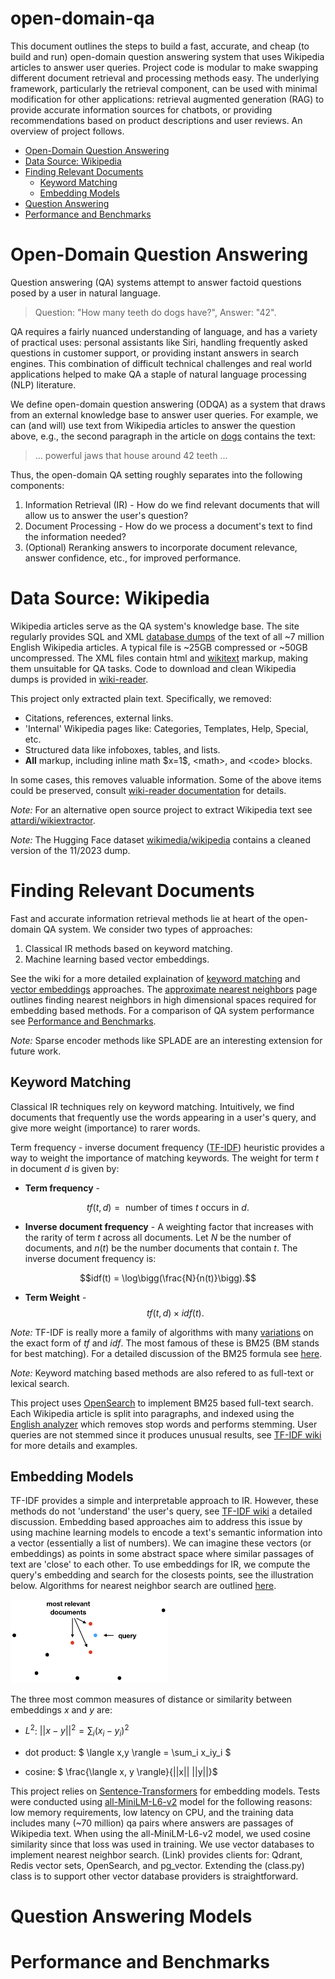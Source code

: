 # open-domain-qa
This document outlines the steps to build a fast, accurate, and cheap (to build and run) open-domain question answering system that uses Wikipedia articles to answer user queries. Project code is modular to make swapping different document retrieval and processing methods easy. The underlying framework, particularly the retrieval component, can be used with minimal modification for other applications: retrieval augmented generation (RAG) to provide accurate information sources for chatbots, or providing recommendations based on product descriptions and user reviews. An overview of project follows. 

- [Open-Domain Question Answering](#open-domain-question-answering)
- [Data Source: Wikipedia](#data-source-wikipedia)
- [Finding Relevant Documents](#finding-relevant-documents)
  - [Keyword Matching](#keyword-matching)
  - [Embedding Models](#embedding-models)
- [Question Answering](#question-answering)
- [Performance and Benchmarks](#performance-and-Benchmarks)

# Open-Domain Question Answering
Question answering (QA) systems attempt to answer factoid questions posed by a user in natural language.

> Question: "How many teeth do dogs have?", Answer: "42".

QA requires a fairly nuanced understanding of language, and has a variety of practical uses: personal assistants like Siri, handling frequently asked questions in customer support, or providing instant answers in search engines.  This combination of difficult technical challenges and real world applications helped to make QA a staple of natural language processing (NLP) literature. 

We define open-domain question answering (ODQA) as a system that draws from an external knowledge base to answer user queries. For example, we can (and will) use text from Wikipedia articles to answer the question above, e.g., the second paragraph in the article on [dogs](https://en.wikipedia.org/wiki/Dog) contains the text:

> ... powerful jaws that house around 42 teeth ...

Thus, the open-domain QA setting roughly separates into the following components:
1. Information Retrieval (IR) - How do we find relevant documents that will allow us to answer the user's question?
2. Document Processing - How do we process a document's text to find the information needed?
3. (Optional) Reranking answers to incorporate document relevance, answer confidence, etc., for improved performance.

# Data Source: Wikipedia
Wikipedia articles serve as the QA system's knowledge base. The site regularly provides SQL and XML [database dumps](https://en.wikipedia.org/wiki/Wikipedia:Database_download) of the text of all ~7 million English Wikipedia articles. A typical file is ~25GB compressed or ~50GB uncompressed. The XML files contain html and [wikitext](https://en.wikipedia.org/wiki/Help:Wikitext) markup, making them unsuitable for QA tasks. Code to download and clean Wikipedia dumps is provided in [wiki-reader](wiki-reader). 

This project only extracted plain text. Specifically, we removed:
- Citations, references, external links.
- 'Internal' Wikipedia pages like: Categories, Templates, Help, Special, etc.
- Structured data like infoboxes, tables, and lists.
- **All** markup, including inline math \$x=1\$, \<math\>, and \<code\> blocks. 

In some cases, this removes valuable information. Some of the above items could be preserved, consult [wiki-reader documentation](wiki-reader/README.md) for details.

*Note:* For an alternative open source project to extract Wikipedia text see [attardi/wikiextractor](https://github.com/attardi/wikiextractor).

*Note:* The Hugging Face dataset [wikimedia/wikipedia](https://huggingface.co/datasets/wikimedia/wikipedia) contains a cleaned version of the 11/2023 dump.

# Finding Relevant Documents
Fast and accurate information retrieval methods lie at heart of the open-domain QA system. We consider two types of approaches:
1. Classical IR methods based on keyword matching.
2. Machine learning based vector embeddings.

See the wiki for a more detailed explaination of [keyword matching](https://github.com/p-mcglaughlin/open-domain-qa/wiki/TF%E2%80%90IDF_BM25) and [vector embeddings](https://github.com/p-mcglaughlin/open-domain-qa/wiki/Embeddings) approaches. The [approximate nearest neighbors](https://github.com/p-mcglaughlin/open-domain-qa/wiki/Approximate-Nearest-Neighbors) page outlines finding nearest neighbors in high dimensional spaces required for embedding based methods. For a comparison of QA system performance see [Performance and Benchmarks](#performance-and-benchmarks).

*Note:* Sparse encoder methods like SPLADE are an interesting extension for future work.

## Keyword Matching
Classical IR techniques rely on keyword matching. Intuitively, we find documents that frequently use the words appearing in a user's query, and give more weight (importance) to rarer words. 

Term frequency - inverse document frequency ([TF-IDF](https://en.wikipedia.org/wiki/Tf%E2%80%93idf)) heuristic provides a way to weight the importance of matching keywords. The weight for term $t$ in document $d$ is given by:
- **Term frequency** -
  
$$tf(t,d) = \text{ number of times } t \text{ occurs in } d.$$ 

- **Inverse document frequency** - A weighting factor that increases with the rarity of term $t$ across all documents. Let $N$ be the number of documents, and $n(t)$ be the number documents that contain $t$. The inverse document frequency is:

$$idf(t) = \log\bigg(\frac{N}{n(t)}\bigg).$$
- **Term Weight** - $$tf(t,d)\times idf(t).$$

*Note:* TF-IDF is really more a family of algorithms with many [variations](https://nlp.stanford.edu/IR-book/html/htmledition/variant-tf-idf-functions-1.html) on the exact form of $tf$ and $idf$. The most famous of these is BM25 (BM stands for best matching). For a detailed discussion of the BM25 formula see [here](https://www.elastic.co/blog/practical-bm25-part-2-the-bm25-algorithm-and-its-variables).

*Note:* Keyword matching based methods are also refered to as full-text or lexical search.

This project uses [OpenSearch](https://opensearch.org/) to implement BM25 based full-text search. Each Wikipedia article is split into paragraphs, and indexed using the [English analyzer](https://docs.opensearch.org/docs/latest/analyzers/language-analyzers/english/) which removes stop words and performs stemming. User queries are not stemmed since it produces unusual results, see [TF-IDF wiki](wiki/TF-IDF_BM25) for more details and examples.

## Embedding Models
TF-IDF provides a simple and interpretable approach to IR. However, these methods do not 'understand' the user's query, see [TF-IDF wiki](wiki/TF-IDF_BM25) a detailed discussion. Embedding based approaches aim to address this issue by using machine learning models to encode a text's semantic information into a vector (essentially a list of numbers). We can imagine these vectors (or embeddings) as points in some abstract space where similar passages of text are 'close' to each other. To use embeddings for IR, we compute the query's embedding and search for the closests points, see the illustration below. Algorithms for nearest neighbor search are outlined [here](wiki/Approximate-Nearest-Neighbors).

<img src="https://github.com/p-mcglaughlin/open-domain-qa/blob/main/images/embedding_example.png" width=50% height=50%>

The three most common measures of distance or similarity between embeddings $x$ and $y$ are:
- $L^2$: $|| x-y ||^2 = \sum_i (x_i-y_i)^2$

- dot product: $ \langle x,y \rangle = \sum_i x_iy_i $

- cosine: $ \frac{\langle x, y \rangle}{||x|| ||y||}$

This project relies on [Sentence-Transformers](https://sbert.net/) for embedding models. Tests were conducted using [all-MiniLM-L6-v2](https://huggingface.co/sentence-transformers/all-MiniLM-L6-v2) model for the following reasons: low memory requirements, low latency on CPU, and the training data includes many (~70 million) qa pairs where answers are passages of Wikipedia text. When using the all-MiniLM-L6-v2 model, we used cosine similarity since that loss was used in training. We use vector databases to implement nearest neighbor search. (Link) provides clients for: Qdrant, Redis vector sets, OpenSearch, and pg_vector. Extending the (class.py) class is to support other vector database providers is straightforward.

# Question Answering Models

# Performance and Benchmarks
